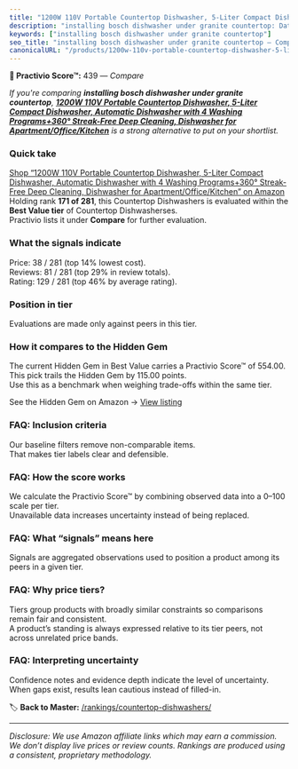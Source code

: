 ```yaml
---
title: "1200W 110V Portable Countertop Dishwasher, 5-Liter Compact Dishwasher, Automatic Dishwasher with 4 Washing Programs+360° Streak-Free Deep Cleaning, Dishwasher for Apartment/Office/Kitchen"
description: "installing bosch dishwasher under granite countertop: Data-driven ranking using the Practivio Score™. Positioned by quality, value, demand, findability, moment…"
keywords: ["installing bosch dishwasher under granite countertop"]
seo_title: "installing bosch dishwasher under granite countertop — Compare (2025)"
canonicalURL: "/products/1200w-110v-portable-countertop-dishwasher-5-liter-compact-dishwasher-automatic-dishwasher-with-4-washing-programs360-streak-free-deep-cleaning-dishwasher-for-apartmentofficekitchen-B0C9LJLKB5/"
---
```


**🛒 Practivio Score™:** 439 — _Compare_


*If you're comparing **installing bosch dishwasher under granite countertop**, **[1200W 110V Portable Countertop Dishwasher, 5-Liter Compact Dishwasher, Automatic Dishwasher with 4 Washing Programs+360° Streak-Free Deep Cleaning, Dishwasher for Apartment/Office/Kitchen](https://www.amazon.com/dp/B0C9LJLKB5?tag=practivio-20)** is a strong alternative to put on your shortlist.*
### Quick take
[Shop “1200W 110V Portable Countertop Dishwasher, 5-Liter Compact Dishwasher, Automatic Dishwasher with 4 Washing Programs+360° Streak-Free Deep Cleaning, Dishwasher for Apartment/Office/Kitchen” on Amazon](https://www.amazon.com/dp/B0C9LJLKB5?tag=practivio-20)
Holding rank **171 of 281**, this Countertop Dishwashers is evaluated within the **Best Value tier** of Countertop Dishwasherses.  
Practivio lists it under **Compare** for further evaluation.

### What the signals indicate
Price: 38 / 281 (top 14% lowest cost).  
Reviews: 81 / 281 (top 29% in review totals).  
Rating: 129 / 281 (top 46% by average rating).  

### Position in tier
Evaluations are made only against peers in this tier.

### How it compares to the Hidden Gem
The current Hidden Gem in Best Value carries a Practivio Score™ of 554.00.  
This pick trails the Hidden Gem by 115.00 points.  
Use this as a benchmark when weighing trade-offs within the same tier.  

See the Hidden Gem on Amazon → [View listing](https://www.amazon.com/dp/B092DBTWCF?tag=practivio-20)

### FAQ: Inclusion criteria
Our baseline filters remove non-comparable items.  
That makes tier labels clear and defensible.

### FAQ: How the score works
We calculate the Practivio Score™ by combining observed data into a 0–100 scale per tier.  
Unavailable data increases uncertainty instead of being replaced.

### FAQ: What “signals” means here
Signals are aggregated observations used to position a product among its peers in a given tier.

### FAQ: Why price tiers?
Tiers group products with broadly similar constraints so comparisons remain fair and consistent.  
A product’s standing is always expressed relative to its tier peers, not across unrelated price bands.

### FAQ: Interpreting uncertainty
Confidence notes and evidence depth indicate the level of uncertainty.  
When gaps exist, results lean cautious instead of filled-in.

<!-- Missing template for Compare/CompareWithinPriceClass -->


🏷️ **Back to Master:** [/rankings/countertop-dishwashers/](/rankings/countertop-dishwashers/)

---
_Disclosure: We use Amazon affiliate links which may earn a commission. We don’t display live prices or review counts. Rankings are produced using a consistent, proprietary methodology._
